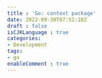 ```yaml
---
title : 'Go: context package'
date: 2022-09-30T07:52:18Z
draft : false
isCJKLanguage : true
categories:
- Development
tags:
- go
enableComment : true
---
```

